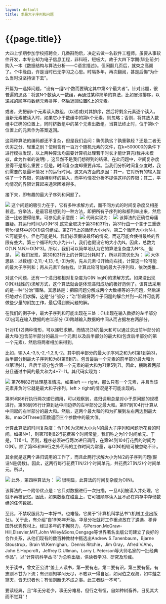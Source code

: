 ```yaml
---
layout: default
title: 求最大子序列和问题
---
```

{{page.title}}
====================

大四上学期参加学校招聘会，几番斟酌后，决定去做一名软件工程师。虽要从事软件开发，本专业却为电子信息工程，非科班，短板大。故于大四下学期(毕业前夕)购入一本《数据结构与算法分析——C语言描述》。但闲翻几页后，就束之高阁了。个中缘由，许是当时已无学习之心思。时隔多年，再次翻阅，甚是后悔“为什么当时没坚持读下去”。

开篇为一选择问题，“设有一组N个数而要确定其中第K个最大者”。针对此题，很普遍的思路：将这N个数读入一数组，再通过某种简单的算法，比如冒泡排序，以递减的顺序将数组元素排序，然后返回位置K上的元素。

或者，先把前k个元素读入数组，(以递减)对其排序，然后将剩余元素逐个读入。当新元素被读入时，如果它小于数组中的第k个元素，则忽略；否则，将其放入数组中正确的位置上，同时挤数组中的某个元素出数组。当算法终止时，位于第k个位置上的元素作为答案返回。

这两种算法的编码都还不复杂，但是我们会问：孰优孰劣？孰重孰轻？还是二者无优劣之分、轻重之别？使用含有一百万个随机元素的文件，在k=500000的条件下进行模拟发现，以上两种算法均需要计算机处理若干时长才能计算完(我并未模拟，此为作者的说明) ，这显然不是我们想得到的结果。在此问题中，空间复杂度显得不是那么重要；但是，时间复杂度却重要非常。当我们分析时间复杂度时，我们需要的是最坏情况下的运行时间。这又两方面的原因：其一，它对所有的输入提供了一个界限，包括特别坏的输入，而平均情况分析不提供这样的界限；其二，平均情况的界限计算起来通常困难得多。

接下来，即有趣的最大子序列和问题了。

<img src="/images/posts/2018-10-12/maxSubsequenceSum.jpg">
这个问题的吸引力在于，它有多种求解方式，而不同方式的时间复杂度又相差甚远。穷举法，是最容易想到的一种方法，即把所有子序列的和都列举出来，然后逐一比较便得结果。可参见此示意图：

<img src="/images/posts/2018-10-12/exhaustiveAttackMethod.jpg">
代码实现为：

<img src="/images/posts/2018-10-12/maxSubsequenceSum_01.jpg">
该算法的正确性毋庸置疑。其运行时间为O(N^3),这完全取决于第30和31行，第31行由一个含于三重嵌套for循环中的O(1)语句组成。第27行上的循环大小为N，第二个循环大小为N-i，它可能要小，但也可能是N。我们必须假设最坏的情况，而这可能会使得最终的界限有些大。第三个循环的大小为j-i+1，我们也假设它的大小为N。因此，总数为O(1.N.N.N)=O(N^3)。所以，我们可以简单地认为它的算法复杂度为N^3。
但是，

<img src="/images/posts/2018-10-12/exhaustiveAttackMethodVariant.jpg">
我们发现，第30和31行上的计算过分耗时了，所以将其优化为：

<img src="/images/posts/2018-10-12/maxSubSequenceSum_02.jpg">
大体思路：以数组[-2,11,-4,13,-5,-3]为例，先从元素-2开始向右找，计算这一轮可能的最大子序列和；再从元素11向右找，计算此轮可能的最大子序列和，依次类推...

对这个问题，还有一个递归和相对复杂度为O(N logN)的求解方式。如果没出现O(N)(线性的)求解方式，这个算法就会是体现递归成功的极好范例了。该算法采用的是一种“分治”策略。其思路是：把原问题分解成两个大致相等的子问题，然后递归地对它们求解，这是“分”部分；“治”阶段将两个子问题的解合并到一起并可能再做些少量的附加工作，最后得到原问题的解。

在我们的例子中，最大子序列和可能出现在三处：(1)出现在输入数据的左半部分 (2)出现在输入数据的右半部分 (3)跨越输入数据的中间从而占据左右两部分。

针对(1)(2)两种情形，可以递归求解。而情况(3)的最大和可以通过求出前半部分的最大和(包含前半部分的最后一个元素)以及后半部分的最大和(包含后半部分的第一个元素)，然后将两者相加来得到。

比如，输入4,-3,5,-2,-1,2,6,-2。其中前半部分的最大子序列之和为6(第1到第3)，后半部分到最大子序列和为8(第6到7)。包含最后一个元素的前半部分最大和为4(第1到4)，且后半部分包含第一个元素的最大和为7(第5到7)。因此，横跨着两部分且通过中间的最大和为4+7=11。其代码实现为：

<img src="/images/posts/2018-10-12/maxSubsequenceSum_03.jpg">
第76到82行处理基准情况，如果left == right，那么只有一个元素，并且当该元素非负时它就是最大和子序列。left > right的情况是不可能出现的。

第85和86行执行两次递归调用，可以观察到，递归调用总是对小于原问题的规模进行。第88到95行计算到达中间边界的左半部分之最大和。第97到104行计算从中间起的右半部分的最大和。然后，这两个最大和的和为扩展到左右两边到最大和。maxOfThree()函数返回三个参数中的最大值。

计算此算法的时间复杂度：令T(N)为求解大小为N的最大子序列和问题所花费的时间。如果N=1，则第76到82行花费某个时间常量，我们称之为1个时间单元。于是，T(1)=1。否则，程序必须进行两次递归调用，在第94到104行花费的时间为O(N)。除了第85和86行之外代码的工作时间为常量，与O(N)相较可被忽略不计。

其余就是这两个递归调用的工作了，而且此两行求解大小为N/2的子序列问题(假设N是偶数)。因此，这两行每行花费T(N/2)个时间单元，共花费2T(N/2)个时间单元。所以，

<img src="/images/posts/2018-10-12/timeFor_03.jpg">
此外，第四种算法为：

<img src="/images/posts/2018-10-12/maxSubsequenceSum_04.jpg">
很明显，此算法的时间复杂度为O(N)。

该算法的一个附带优点是：它只对数据进行一次扫描，一旦A[i]被读入并处理，它就不再被记忆。因此，如果数组在磁盘上，它可被顺序读入且不必在内存中存储数组的任何数据。

至此，不禁叹服此为一本好书。也难怪，它属于“计算机科学丛书”(机械工业出版社)。关于此，有介绍“自1998年开始，华章分社就将工作重点放在了遴选、移译国外优秀教材上。经过多年的不懈努力，与Person,McGraw-Hill,Elsevier,MIT,John Wiley&Sons,Cengage等世界著名出版公司建立了良好的合作关系，从他们现有的数百种教材中甄选出Andrew S.Tanenbaum，Bjarne Stoustrup，Brain W.Kernighan，Dennis Ritchie，Jim Gray，Afred V.Aho，John E.Hopcroft，Jeffrey D.Ullman，Larry L.Peterson等大师名家的一批经典作品”，以“计算机科学丛书”为总称出版，供读者学习、研究及珍藏。

关于读书，曾文正公讲“盖士人读书，第一要有志，第二要有识，第三要有恒。有志则不甘为下流；有识则知学问无尽，不敢以一得自足，如河伯之观海，如牛蛙之窥天，皆无识者也；有恒则断无不成之事。此三者缺一不可”。

要读经典，且“年无分老少，事无分难易，但行之有恒，自如种树畜养，日见其大而不觉耳”！
